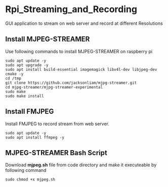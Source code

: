 # Rpi_Streaming_and_Recording
GUI application to stream on web server and record at different Resolutions

## Install MJPEG-STREAMER
Use following commands to install MJPEG-STREAMER on raspberry pi
```
sudo apt update -y
sudo apt upgrade -y
sudo apt install build-essential imagemagick libv4l-dev libjpeg-dev cmake -y
cd /tmp
git clone https://github.com/jacksonliam/mjpg-streamer.git
cd mjpg-streamer/mjpg-streamer-experimental
sudo make
sudo make install
```
## Install FMJPEG 
Install FMJPEG to record stream from web server.
```
sudo apt update -y
sudo apt install ffmpeg -y
```
## MJPEG-STREAMER Bash Script
Download **mjpeg.sh** file from code directory and make it executeable by following command
```
sudo chmod +x mjpeg.sh
```
